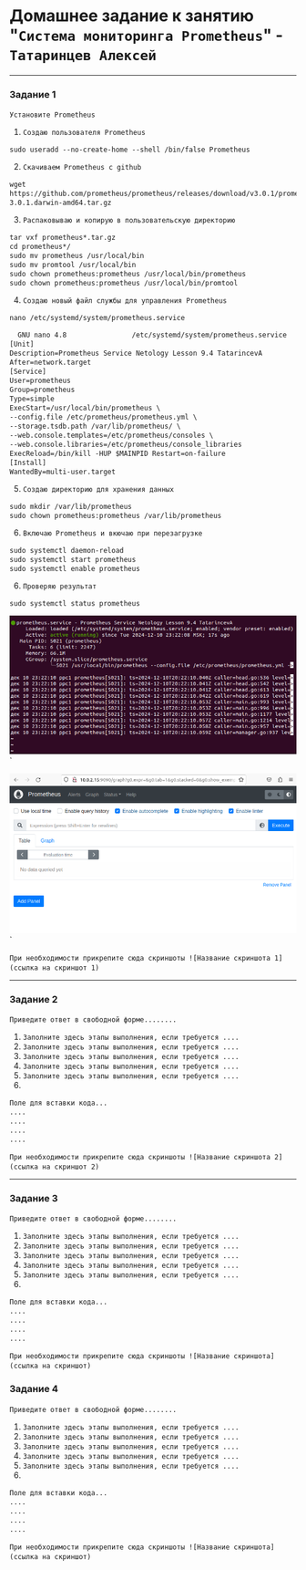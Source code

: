 # Домашнее задание к занятию "`Система мониторинга Prometheus`" - `Татаринцев Алексей`


---

### Задание 1

`Установите Prometheus`

1. `Создаю пользователя Prometheus`
```
sudo useradd --no-create-home --shell /bin/false Prometheus
```
2. `Скачиваем Prometheus с github `
```
wget https://github.com/prometheus/prometheus/releases/download/v3.0.1/prometheus-3.0.1.darwin-amd64.tar.gz
```
3. `Распаковываю и копирую в пользовательскую директорию`
```
tar vxf prometheus*.tar.gz
cd prometheus*/
sudo mv prometheus /usr/local/bin
sudo mv promtool /usr/local/bin
sudo chown prometheus:prometheus /usr/local/bin/prometheus
sudo chown prometheus:prometheus /usr/local/bin/promtool
```
4. `Создаю новый файл службы для управления Prometheus`
```
nano /etc/systemd/system/prometheus.service
```
```
  GNU nano 4.8                /etc/systemd/system/prometheus.service                          
[Unit]
Description=Prometheus Service Netology Lesson 9.4 TatarincevA
After=network.target
[Service]
User=prometheus
Group=prometheus
Type=simple
ExecStart=/usr/local/bin/prometheus \
--config.file /etc/prometheus/prometheus.yml \
--storage.tsdb.path /var/lib/prometheus/ \
--web.console.templates=/etc/prometheus/consoles \
--web.console.libraries=/etc/prometheus/console_libraries
ExecReload=/bin/kill -HUP $MAINPID Restart=on-failure
[Install]
WantedBy=multi-user.target

```
5. `Создаю директорию для хранения данных`
```
sudo mkdir /var/lib/prometheus
sudo chown prometheus:prometheus /var/lib/prometheus

```

6. `Включаю Prometheus и вкючаю при перезагрузке`

```
sudo systemctl daemon-reload
sudo systemctl start prometheus
sudo systemctl enable prometheus

```

6. `Проверяю результат`

```
sudo systemctl status prometheus
```
![1](https://github.com/Foxbeerxxx/Prometheus/blob/main/img/img1.png)`

![2](https://github.com/Foxbeerxxx/Prometheus/blob/main/img/img2.png)`



`При необходимости прикрепитe сюда скриншоты
![Название скриншота 1](ссылка на скриншот 1)`


---

### Задание 2

`Приведите ответ в свободной форме........`

1. `Заполните здесь этапы выполнения, если требуется ....`
2. `Заполните здесь этапы выполнения, если требуется ....`
3. `Заполните здесь этапы выполнения, если требуется ....`
4. `Заполните здесь этапы выполнения, если требуется ....`
5. `Заполните здесь этапы выполнения, если требуется ....`
6. 

```
Поле для вставки кода...
....
....
....
....
```

`При необходимости прикрепитe сюда скриншоты
![Название скриншота 2](ссылка на скриншот 2)`


---

### Задание 3

`Приведите ответ в свободной форме........`

1. `Заполните здесь этапы выполнения, если требуется ....`
2. `Заполните здесь этапы выполнения, если требуется ....`
3. `Заполните здесь этапы выполнения, если требуется ....`
4. `Заполните здесь этапы выполнения, если требуется ....`
5. `Заполните здесь этапы выполнения, если требуется ....`
6. 

```
Поле для вставки кода...
....
....
....
....
```

`При необходимости прикрепитe сюда скриншоты
![Название скриншота](ссылка на скриншот)`

### Задание 4

`Приведите ответ в свободной форме........`

1. `Заполните здесь этапы выполнения, если требуется ....`
2. `Заполните здесь этапы выполнения, если требуется ....`
3. `Заполните здесь этапы выполнения, если требуется ....`
4. `Заполните здесь этапы выполнения, если требуется ....`
5. `Заполните здесь этапы выполнения, если требуется ....`
6. 

```
Поле для вставки кода...
....
....
....
....
```

`При необходимости прикрепитe сюда скриншоты
![Название скриншота](ссылка на скриншот)`
